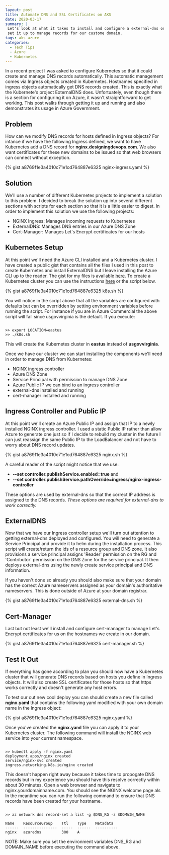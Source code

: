 ```yaml
---
layout: post
title: Automate DNS and SSL Certificates on AKS
date: 2020-03-17
summary: |
 Let's look at what it takes to install and configure a external-dns on AKS and
 set it up to manage records for our custome domain.
tags: aks azure
categories:
  - Tech Tips
  - Azure
  - Kubernetes
---
```


In a recent project I was asked to configure Kubernetes so that it could create
and manage DNS records automatically. This automatic management comes via
Ingress objects created in Kubernetes. Hostnames specified in ingress objects
automatically get DNS records created. This is exactly what the Kubernete's
project ExternalDNS does. Unfortuately, even though there is a section for
configuring it on Azure, it wasn't straightforward to get working. This post walks through
getting it up and running and also demonstrates its usage in Azure Government.

## Problem

How can we modify DNS records for hosts defined in Ingress objects?
For intance if we have the following
Ingress defined, we want to have Kubernetes add a DNS record for
__nginx.designingdevops.com__. We also want certificates for these new domains
to be issued so that web browsers can connect without exception.

{% gist a8769f1e3a4010c71e1cd764887e6325 nginx-ingress.yaml %}

## Solution

We'll use a number of different Kubernetes projects to implement a solution to
this problem.  I decided to break the solution up into several different
sections with scripts for each section so that it is a little easier to digest.
In order to implement this solution we use the following projects:

* NGINX Ingress: Manages incoming requests to Kubernetes
* ExternalDNS:  Manages DNS entries in our Azure DNS Zone
* Cert-Manager:  Manages Let's Encrypt certificates for our hosts

## Kubernetes Setup

At this point we'll need the Azure CLI installed and a Kubernetes cluster.  I have created a public gist
that contains all the files I used in this post
to create Kubernetes and install ExternalDNS but I leave
installing the Azure CLI up to the reader. The gist for my files is available
[here](https://gist.github.com/brentmcconnell/a8769f1e3a4010c71e1cd764887e6325).
To create a Kubernetes cluster you can use the instructions
[here](https://docs.microsoft.com/en-us/azure/aks/tutorial-kubernetes-deploy-cluster) or the script below. 

{% gist a8769f1e3a4010c71e1cd764887e6325 k8s.sh %}

You will notice in the script above that all the variables are configured with
defaults but can be overridden by setting environment variables before running
the script.  For instance if you are in Azure Commercial the above script will
fail since usgovvirginia is the default.  If you execute:

```terminal

>> export LOCATION=eastus
>> ./k8s.sh

```
This will create the Kubernetes cluster in __eastus__ instead of __usgovvirginia__.

Once we have our cluster we can start installing the components we'll need in
order to manage DNS from Kubernetes:

* NGINX ingress controller
* Azure DNS Zone
* Service Principal with permission to manage DNS Zone
* Azure Public IP we can bind to an ingress controller 
* external-dns installed and running 
* cert-manager installed and running

## Ingress Controller and Public IP

At this point we'll create an Azure Public IP and assign that IP to a newly
installed NGINX ingress controller.  I used a static Public IP rather than allow
Azure to generate one just so if I decide to rebuild my cluster in the future I can
just reassign the same Public IP to the LoadBalancer and not have to worry about
DNS record updates.

{% gist a8769f1e3a4010c71e1cd764887e6325 nginx.sh %}

A careful reader of the script might notice that we use:
* __--set controller.publishService.enabled=true__ and 
* __--set controller.publishService.pathOverride=ingress/nginx-ingress-controller__

These options are used by external-dns so that the correct IP address is
assigned to the DNS records. _These options are required for external-dns to
work correctly._

## ExternalDNS

Now that we have our Ingress controller setup we'll turn out attention to
getting external-dns deployed and configured.  You will need to generate a
Service Principal and provide it to helm during the installation process.  This
script will create/return the ids of a resource group and DNS zone.  It also
provisions a service principal assigns 'Reader' permission on the RG and
'Contributor' permission on the DNS Zone for the service principal.  It then
deploys external-dns using the newly create service principal and DNS
information.  

If you haven't done so already you should also make sure that your domain has
the correct Azure nameservers assigned as your domain's authoritative
nameservers.  This is done outside of Azure at your domain registrar.   

{% gist a8769f1e3a4010c71e1cd764887e6325 external-dns.sh %}

## Cert-Manager

Last but not least we'll install and configure cert-manager to manage Let's
Encrypt certificates for us on the hostnames we create in our domain.

{% gist a8769f1e3a4010c71e1cd764887e6325 cert-manager.sh %}

## Test It Out

If everything has gone according to plan you should now have a Kubernetes
cluster that will generate DNS records based on hosts you define in Ingress
objects.  It will also create SSL certificates for those hosts so that https
works correctly and doesn't generate any host errors.

To test our out new cool deploy you can should create a new file called
__nginx.yaml__ that contains the following yaml modified with your own domain name
in the Ingress object:

{% gist a8769f1e3a4010c71e1cd764887e6325 nginx.yaml %}

Once you've created the __nginx.yaml__ file you can apply it to your Kubernetes
cluster.  The following command will install the NGINX web service into your
current namespace.

```terminal

>> kubectl apply -f nginx.yaml
deployment.apps/nginx created
service/nginx-svc created
ingress.networking.k8s.io/nginx created

```

This doesn't happen right away because it takes time to propogate DNS records
but in my experience you should have this resolve correctly within about 30
minutes.  Open a web browser and navigate to nginx.yourdomainname.com. You
should see the NGINX welcome page als In the meantime you can run the following command to ensure that DNS
records have been created for your hostname.  


```terminal

>> az network dns record-set a list -g $DNS_RG -z $DOMAIN_NAME 

Name    ResourceGroup    Ttl    Type    Metadata
------  ---------------  -----  ------  ----------
nginx   azuredns         300    A

```

NOTE: Make sure you set the environment variables DNS_RG and DOMAIN_NAME before
executing the command above.
